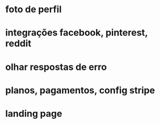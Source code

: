 # foto de perfil
# integrações facebook, pinterest, reddit
# olhar respostas de erro
# planos, pagamentos, config stripe
# landing page